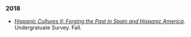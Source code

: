 ### 2018
- [*Hispanic Cultures II: Forging the Past in Spain and Hispanic America*](https://github.com/Hipomenes/hipomenes.github.io/blob/master/_pages/span3350-fall2018.md). Undergratuate Survey. Fall.

